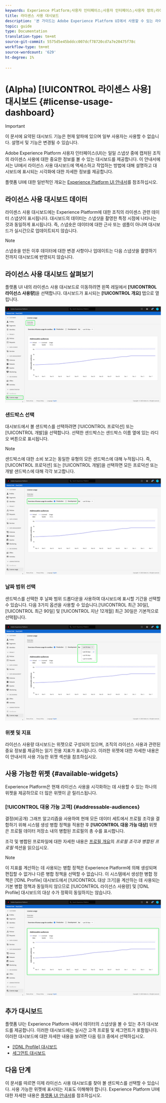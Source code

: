 ```yaml
---
keywords: Experience Platform;사용자 인터페이스;사용자 인터페이스;사용자 정의;라이센스 사용 대시보드;대시보드;라이센스 사용;자격 부여;소비
title: 라이센스 사용 대시보드
description: '본 가이드는 Adobe Experience Platform UI에서 사용할 수 있는 라이센스 사용 대시보드에 대해 설명합니다. '
topic: guide
type: Documentation
translation-type: tm+mt
source-git-commit: 5575d5e45bddcc007dcf78720cd7a7e20475f78c
workflow-type: tm+mt
source-wordcount: '629'
ht-degree: 1%

---
```



# (Alpha) [!UICONTROL 라이센스 사용] 대시보드 {#license-usage-dashboard}

>[!IMPORTANT]
>
>이 문서에 요약된 대시보드 기능은 현재 알파에 있으며 일부 사용자는 사용할 수 없습니다. 설명서 및 기능은 변경될 수 있습니다.

Adobe Experience Platform 사용자 인터페이스(UI)는 일일 스냅샷 중에 캡처된 조직의 라이센스 사용에 대한 중요한 정보를 볼 수 있는 대시보드를 제공합니다. 이 안내서에서는 UI에서 라이선스 사용 대시보드에 액세스하고 작업하는 방법에 대해 설명하고 대시보드에 표시되는 시각화에 대한 자세한 정보를 제공합니다.

플랫폼 UI에 대한 일반적인 개요는 [Experience Platform UI 안내서](ui-guide.md)를 참조하십시오.

## 라이선스 사용 대시보드 데이터

라이센스 사용 대시보드에는 Experience Platform에 대한 조직의 라이센스 관련 데이터 스냅샷이 표시됩니다. 대시보드의 데이터는 스냅샷을 촬영한 특정 시점에 나타나는 것과 동일하게 표시됩니다. 즉, 스냅숏은 데이터에 대한 근사 또는 샘플이 아니며 대시보드가 실시간으로 업데이트되지 않습니다.

>[!NOTE]
>
>스냅숏을 만든 이후 데이터에 대한 변경 사항이나 업데이트는 다음 스냅샷을 촬영하기 전까지 대시보드에 반영되지 않습니다.

## 라이선스 사용 대시보드 살펴보기

플랫폼 UI 내의 라이센스 사용 대시보드로 이동하려면 왼쪽 레일에서 **[!UICONTROL 라이선스 사용량]**&#x200B;을 선택합니다. 대시보드가 표시되는 **[!UICONTROL 개요]** 탭으로 열립니다.

![](images/license-usage-dashboard/dashboard-overview.png)

### 샌드박스 선택

대시보드에서 볼 샌드박스를 선택하려면 [!UICONTROL 프로덕션] 또는 [!UICONTROL 개발]을 선택합니다. 선택한 샌드박스는 샌드박스 이름 옆에 있는 라디오 버튼으로 표시됩니다.

>[!NOTE]
>
>샌드박스에 대한 소비 보고는 동일한 유형의 모든 샌드박스에 대해 누적됩니다. 즉, [!UICONTROL 프로덕션] 또는 [!UICONTROL 개발]을 선택하면 모든 프로덕션 또는 개발 샌드박스에 대해 각각 보고합니다.

![](images/license-usage-dashboard/select-sandbox.png)

### 날짜 범위 선택

샌드박스를 선택한 후 날짜 범위 드롭다운을 사용하여 대시보드에 표시할 기간을 선택할 수 있습니다. 다음 3가지 옵션을 사용할 수 있습니다.[!UICONTROL 최근 30일], [!UICONTROL 최근 90일] 및 [!UICONTROL 지난 12개월] 최근 30일은 기본적으로 선택됩니다.

![](images/license-usage-dashboard/select-date-range.png)

### 위젯 및 지표

라이선스 사용량 대시보드는 위젯으로 구성되어 있으며, 조직의 라이선스 사용과 관련된 중요 정보를 제공하는 읽기 전용 지표가 표시됩니다. 이러한 위젯에 대한 자세한 내용은 이 안내서의 사용 가능한 위젯 섹션을 참조하십시오.

## 사용 가능한 위젯 {#available-widgets}

Experience Platform은 현재 라이선스 사용을 시각화하는 데 사용할 수 있는 하나의 위젯을 제공하므로 더 많은 위젯이 곧 릴리스됩니다.

### [!UICONTROL 대응 가능 고객] {#addressable-audiences}

결정(비공개) 그래프 알고리즘을 사용하여 현재 모든 데이터 세트에서 프로필 조각을 결합하기 위해 시스템 생성 병합 정책을 적용한 후 **[!UICONTROL 대응 가능 대상]** 위젯은 프로필 데이터 저장소 내의 병합된 프로필의 총 수를 표시합니다.

조각 및 병합된 프로파일에 대한 자세한 내용은 [프로필 개요](../profile/home.md)의 *프로필 조각과 병합된 프로필* 섹션을 읽으십시오.

>[!NOTE]
>
>이 지표를 계산하는 데 사용되는 병합 정책은 Experience Platform에 의해 생성되며 편집할 수 없거나 다른 병합 정책을 선택할 수 없습니다. 이 시스템에서 생성한 병합 정책은 [!DNL Profile] 대시보드에서 [!UICONTROL 대상 크기]을 계산하는 데 사용되는 기본 병합 정책과 동일하지 않으므로 [!UICONTROL 라이선스 사용량] 및 [!DNL Profile] 대시보드의 대상 수가 정확히 동일하지는 않습니다.

![](images/license-usage-dashboard/addressable-audiences.png)

## 추가 대시보드

플랫폼 UI는 Experience Platform 내에서 데이터의 스냅샷을 볼 수 있는 추가 대시보드를 제공합니다. 이러한 대시보드에는 실시간 고객 프로필 및 세그먼트가 포함됩니다. 이러한 대시보드에 대한 자세한 내용을 보려면 다음 링크 중에서 선택하십시오.

* [[!DNL Profile] 대시보드](../profile/ui/profile-dashboard.md)
* [세그먼트 대시보드](../segmentation/ui/segment-dashboard.md)

## 다음 단계

이 문서를 따르면 이제 라이선스 사용 대시보드를 찾아 볼 샌드박스를 선택할 수 있습니다. 사용 가능한 위젯에 표시되는 지표도 이해해야 합니다. Experience Platform UI에 대한 자세한 내용은 [플랫폼 UI 안내서](ui-guide.md)를 참조하십시오.